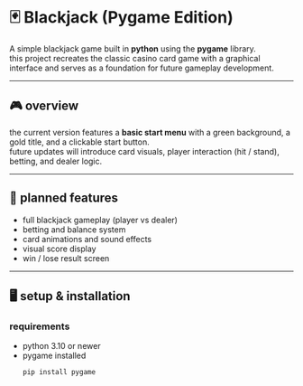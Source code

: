 # 🃏 Blackjack (Pygame Edition)

A simple blackjack game built in **python** using the **pygame** library.  
this project recreates the classic casino card game with a graphical interface and serves as a foundation for future gameplay development.

---

## 🎮 overview

the current version features a **basic start menu** with a green background, a gold title, and a clickable start button.  
future updates will introduce card visuals, player interaction (hit / stand), betting, and dealer logic.

---

## 🧩 planned features

- full blackjack gameplay (player vs dealer)  
- betting and balance system  
- card animations and sound effects  
- visual score display  
- win / lose result screen  

---

## 🖥️ setup & installation

### requirements
- python 3.10 or newer  
- pygame installed  
  ```bash
  pip install pygame

